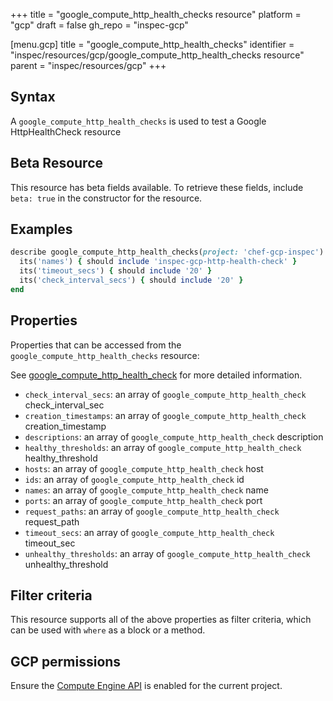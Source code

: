 +++
title = "google_compute_http_health_checks resource"
platform = "gcp"
draft = false
gh_repo = "inspec-gcp"

[menu.gcp]
title = "google_compute_http_health_checks"
identifier = "inspec/resources/gcp/google_compute_http_health_checks resource"
parent = "inspec/resources/gcp"
+++

## Syntax

A `google_compute_http_health_checks` is used to test a Google HttpHealthCheck resource


## Beta Resource
This resource has beta fields available. To retrieve these fields, include `beta: true` in the constructor for the resource.

## Examples

```ruby
describe google_compute_http_health_checks(project: 'chef-gcp-inspec') do
  its('names') { should include 'inspec-gcp-http-health-check' }
  its('timeout_secs') { should include '20' }
  its('check_interval_secs') { should include '20' }
end
```

## Properties

Properties that can be accessed from the `google_compute_http_health_checks` resource:

See [google_compute_http_health_check](google_compute_http_health_check) for more detailed information.

  * `check_interval_secs`: an array of `google_compute_http_health_check` check_interval_sec
  * `creation_timestamps`: an array of `google_compute_http_health_check` creation_timestamp
  * `descriptions`: an array of `google_compute_http_health_check` description
  * `healthy_thresholds`: an array of `google_compute_http_health_check` healthy_threshold
  * `hosts`: an array of `google_compute_http_health_check` host
  * `ids`: an array of `google_compute_http_health_check` id
  * `names`: an array of `google_compute_http_health_check` name
  * `ports`: an array of `google_compute_http_health_check` port
  * `request_paths`: an array of `google_compute_http_health_check` request_path
  * `timeout_secs`: an array of `google_compute_http_health_check` timeout_sec
  * `unhealthy_thresholds`: an array of `google_compute_http_health_check` unhealthy_threshold

## Filter criteria

This resource supports all of the above properties as filter criteria, which can be used
with `where` as a block or a method.

## GCP permissions

Ensure the [Compute Engine API](https://console.cloud.google.com/apis/library/compute.googleapis.com/) is enabled for the current project.
